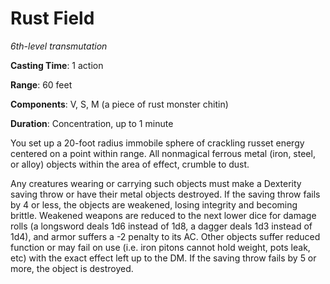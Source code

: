 # Rust Field
*6th-level transmutation*

**Casting Time**: 1 action

**Range**: 60 feet

**Components**: V, S, M (a piece of rust monster chitin)

**Duration**: Concentration, up to 1 minute

You set up a 20-foot radius immobile sphere of crackling russet energy centered on a point within range. All nonmagical ferrous metal (iron, steel, or alloy) objects within the area of effect, crumble to dust.

Any creatures wearing or carrying such objects must make a Dexterity saving throw or have their metal objects destroyed. If the saving throw fails by 4 or less, the objects are weakened, losing integrity and becoming brittle. Weakened weapons are reduced to the next lower dice for damage rolls (a longsword deals 1d6 instead of 1d8, a dagger deals 1d3 instead of 1d4), and armor suffers a -2 penalty to its AC. Other objects suffer reduced function or may fail on use (i.e. iron pitons cannot hold weight, pots leak, etc) with the exact effect left up to the DM. If the saving throw fails by 5 or more, the object is destroyed.
